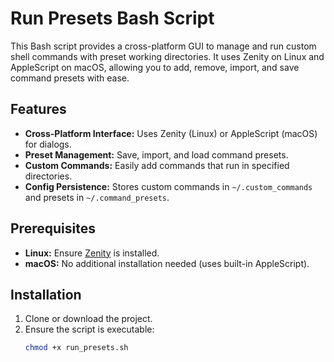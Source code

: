 # Run Presets Bash Script

This Bash script provides a cross-platform GUI to manage and run custom shell commands with preset working directories. It uses Zenity on Linux and AppleScript on macOS, allowing you to add, remove, import, and save command presets with ease.

## Features

- **Cross-Platform Interface:** Uses Zenity (Linux) or AppleScript (macOS) for dialogs.
- **Preset Management:** Save, import, and load command presets.
- **Custom Commands:** Easily add commands that run in specified directories.
- **Config Persistence:** Stores custom commands in `~/.custom_commands` and presets in `~/.command_presets`.

## Prerequisites

- **Linux:** Ensure [Zenity](https://help.gnome.org/users/zenity/stable/) is installed.
- **macOS:** No additional installation needed (uses built-in AppleScript).

## Installation

1. Clone or download the project.
2. Ensure the script is executable:
   ```bash
   chmod +x run_presets.sh

